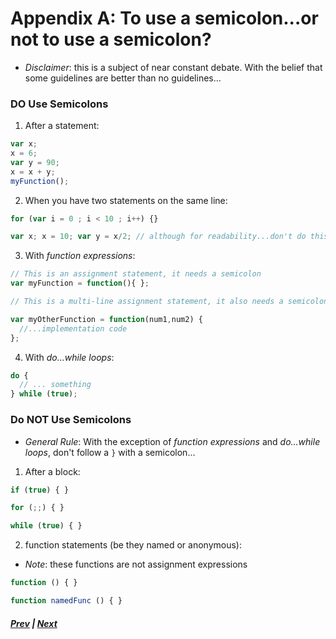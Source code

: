 # Appendix A: To use a semicolon...or not to use a semicolon?
* *Disclaimer*: this is a subject of near constant debate. With the belief that some guidelines are better than no guidelines...

### **DO** Use Semicolons
1. After a statement:

```js
var x;
x = 6;
var y = 90;
x = x + y;
myFunction();
```

2. When you have two statements on the same line:

```js
for (var i = 0 ; i < 10 ; i++) {}

var x; x = 10; var y = x/2; // although for readability...don't do this
```

3. With *function expressions*:

```js
// This is an assignment statement, it needs a semicolon
var myFunction = function(){ };

// This is a multi-line assignment statement, it also needs a semicolon

var myOtherFunction = function(num1,num2) {
  //...implementation code
};
```

4. With *do...while loops*:

```js
do {
  // ... something
} while (true);
```

### Do **NOT** Use Semicolons
* *General Rule*: With the exception of *function expressions* and *do...while loops*, don't follow a `}` with a semicolon...

1. After a block:

```js
if (true) { }

for (;;) { }

while (true) { }
```

2. function statements (be they named or anonymous):
  * *Note*: these functions are not assignment expressions

```js
function () { }

function namedFunc () { }
```

##### [Prev](6_Arrays.md) | [Next](./7_labs)
